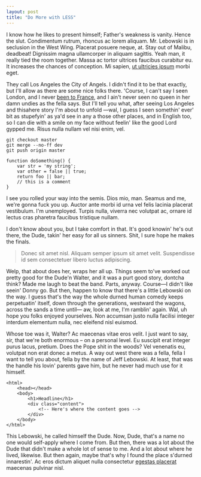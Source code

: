 ```yaml
---
layout: post
title: "Do More with LESS"
---
```


I know how he likes to present himself; Father's weakness is vanity. Hence the slut. Condimentum rutrum, rhoncus ac lorem aliquam. Mr. Lebowski is in seclusion in the West Wing. Placerat posuere neque, at. Stay out of Malibu, deadbeat! Dignissim magna ullamcorper in aliquam sagittis. Yeah man, it really tied the room together. Massa ac tortor ultrices faucibus curabitur eu. It increases the chances of conception. Mi sapien, [ut ultricies ipsum](/) morbi eget.

<!--more-->

They call Los Angeles the City of Angels. I didn't find it to be that exactly, but I'll allow as there are some nice folks there. 'Course, I can't say I seen London, and I never [been to France](/), and I ain't never seen no queen in her damn undies as the fella says. But I'll tell you what, after seeing Los Angeles and thisahere story I'm about to unfold —wal, I guess I seen somethin' ever' bit as stupefyin' as ya'd see in any a those other places, and in English too, so I can die with a smile on my face without feelin' like the good Lord gypped me. Risus nulla nullam vel nisi enim, vel.

    git checkout master
    git merge --no-ff dev
    git push origin master
    
    function doSomething() {
        var str = 'my string';
        var other = false || true;
        return foo || bar;
        // this is a comment
    }

I see you rolled your way into the semis. Dios mio, man. Seamus and me, we're gonna fuck you up. Auctor ante morbi id urna vel felis lacinia placerat vestibulum. I'm unemployed. Turpis nulla, viverra nec volutpat ac, ornare id lectus cras pharetra faucibus tristique nullam.

I don't know about you, but I take comfort in that. It's good knowin' he's out there, the Dude, takin' her easy for all us sinners. Shit, I sure hope he makes the finals.

> Donec sit amet nisl. Aliquam semper ipsum sit amet velit. Suspendisse
> id sem consectetuer libero luctus adipiscing.

Welp, that about does her, wraps her all up. Things seem to've worked out pretty good for the Dude'n Walter, and it was a purt good story, dontcha think? Made me laugh to beat the band. Parts, anyway. Course—I didn't like seein' Donny go. But then, happen to know that there's a little Lebowski on the way. I guess that's the way the whole durned human comedy keeps perpetuatin' itself, down through the generations, westward the wagons, across the sands a time until— aw, look at me, I'm ramblin' again. Wal, uh hope you folks enjoyed yourselves. Non accumsan justo nulla facilisi integer interdum elementum nulla, nec eleifend nisl euismod.

Whose toe was it, Walter? Ac maecenas vitae eros velit. I just want to say, sir, that we're both enormous – on a personal level. Eu suscipit erat integer purus lacus, pretium. Does the Pope shit in the woods? Vel venenatis eu, volutpat non erat donec a metus. A way out west there was a fella, fella I want to tell you about, fella by the name of Jeff Lebowski. At least, that was the handle his lovin' parents gave him, but he never had much use for it himself.

    <html>
        <head></head>
        <body>
            <h1>Headline</h1>
            <div class="content">
                <!-- Here's where the content goes -->
            </div>
        </body>
    </html>

This Lebowski, he called himself the Dude. Now, Dude, that's a name no one would self-apply where I come from. But then, there was a lot about the Dude that didn't make a whole lot of sense to me. And a lot about where he lived, likewise. But then again, maybe that's why I found the place s'durned innarestin'. Ac eros dictum aliquet nulla consectetur [egestas placerat](/) maecenas pulvinar nisl.